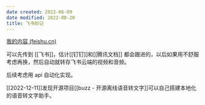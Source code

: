 ```yaml
---
date created: 2022-06-09
date modified: 2022-08-20
title: 飞书妙记
---
```


[我的内容 (feishu.cn)](https://yz3vq78x1p.feishu.cn/minutes/me)

可以先传到 [[飞书]]，估计[[钉钉]]和[[腾讯文档]] 都会跟进的，以后如果用不舒服考虑再换，然后自动就转存飞书云端的视频和音频。

后续考虑用 api 自动化实现。

[[2022-12-11]]发现开源项目[[buzz - 开源离线语音转文字]]可以自己搭建本地化的语音转文字助手。
